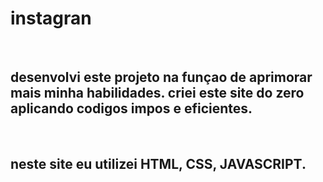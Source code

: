 <h1>instagran</h1>
<br>
<h2>desenvolvi este projeto na funçao de aprimorar mais minha habilidades. criei este site do zero aplicando codigos impos e eficientes.</h2>
<br>
<h2>neste site eu utilizei HTML, CSS, JAVASCRIPT.</h2>
